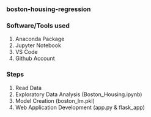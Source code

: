 ### boston-housing-regression

### Software/Tools used

1. Anaconda Package
2. Jupyter Notebook
3. VS Code
4. Github Account


### Steps

1. Read Data
2. Exploratory Data Analysis (Boston_Housing.ipynb)
3. Model Creation (boston_lm.pkl)
4. Web Application Development (app.py & flask_app)